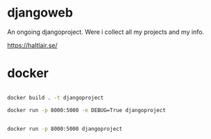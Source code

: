 # djangoweb
An ongoing djangoproject.
Were i collect all my projects and my info.

https://haltlair.se/  



# docker

```bash

docker build . -t djangoproject

docker run -p 8000:5000 -e DEBUG=True djangoproject


docker run -p 8000:5000 djangoproject
```


